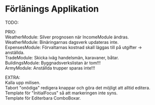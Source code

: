 # Förlänings Applikation

TODO:  
  
PRIO:  
WeatherModule: Silver prognosen när IncomeModule ändras.  
WeatherModule: Binäringarnas dagsverk updateras inte.  
ExpensesModule: Förvaltarnas kostnad skall läggas till på utgifter -> anställda.  
TradeModule: Skicka iväg handelsmän, karavaner, båtar.  
BuildingsModule: Byggnadsverkslistan är tom!!!  
ArmyModule: Anställda trupper sparas inte!!!  
  
  
EXTRA:  
Kalla upp milisen.  
Tabort "onödiga" redigera knappar och göra det möjligt att alltid editera.  
Template för "InitialFocus" så att markeringen inte syns.  
Template för Editerbara ComboBoxar.  

